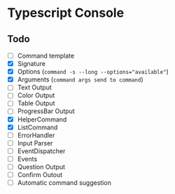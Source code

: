 # Typescript Console

## Todo

- [ ] Command template
- [X] Signature
- [X] Options (`command -s --long --options="available"`)
- [X] Arguments (`command args send to command`)
- [ ] Text Output
- [ ] Color Output
- [ ] Table Output
- [ ] ProgressBar Output
- [X] HelperCommand
- [X] ListCommand
- [ ] ErrorHandler
- [ ] Input Parser
- [ ] EventDispatcher
- [ ] Events
- [ ] Question Output
- [ ] Confirm Outout
- [ ] Automatic command suggestion
